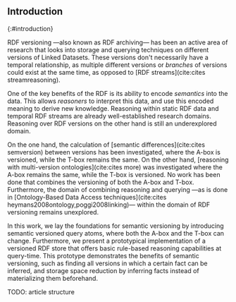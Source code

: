 ## Introduction
{:#introduction}

RDF versioning —also known as RDF archiving— has been an active area of research
that looks into storage and querying techniques on different versions of Linked Datasets.
These versions don't necessarily have a temporal relationship,
as multiple different versions or _branches_ of versions could exist at the same time,
as opposed to [RDF streams](cite:cites streamreasoning).

One of the key benefits of the RDF is its ability to encode _semantics_ into the data.
This allows _reasoners_ to interpret this data, and use this encoded meaning to derive new knowledge.
Reasoning within static RDF data and temporal RDF streams are already well-established research domains.
Reasoning over RDF versions on the other hand is still an underexplored domain.

On the one hand, the calculation of [semantic differences](cite:cites semversion) between versions has been investigated,
where the A-box is versioned, while the T-box remains the same.
On the other hand, [reasoning with multi-version ontologies](cite:cites more) was investigated
where the A-box remains the same, while the T-box is versioned.
No work has been done that combines the versioning of both the A-box and T-box.
Furthermore, the domain of combining reasoning and querying —as is done in [Ontology-Based Data Access techniques](cite:cites heymans2008ontology,poggi2008linking)— within the domain of RDF versioning remains unexplored.

In this work, we lay the foundations for semantic versioning
by introducing semantic versioned query atoms, where both the A-box and the T-box can change.
Furthermore, we present a prototypical implementation of a versioned RDF store
that offers basic rule-based reasoning capabilities at query-time.
This prototype demonstrates the benefits of semantic versioning,
such as finding all versions in which a certain fact can be inferred,
and storage space reduction by inferring facts instead of materializing them beforehand.

TODO: article structure
